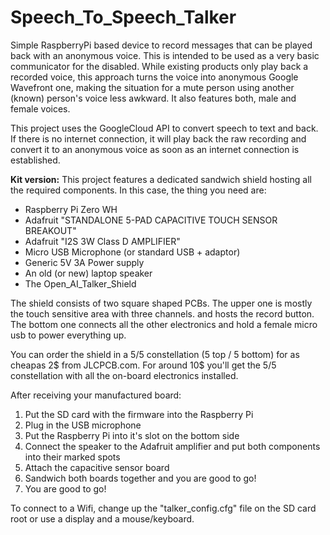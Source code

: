 # Speech_To_Speech_Talker

Simple RaspberryPi based device to record messages that can be played back with an anonymous voice. This is intended to be used as a very basic communicator for the disabled. While existing products only play back a recorded voice, this approach turns the voice into anonymous Google Wavefront one, making the situation for a mute person using another (known) person's voice less awkward. It also features both, male and female voices.

This project uses the GoogleCloud API to convert speech to text and back. If there is no internet connection, it will play back the raw recording and convert it to an anonymous voice as soon as an internet connection is established.

**Kit version:**
This project features a dedicated sandwich shield hosting all the required components. In this case, the thing you need are:  
- Raspberry Pi Zero WH
- Adafruit "STANDALONE 5-PAD CAPACITIVE TOUCH SENSOR BREAKOUT"
- Adafruit "I2S 3W Class D AMPLIFIER"
- Micro USB Microphone (or standard USB + adaptor)
- Generic 5V 3A Power supply
- An old (or new) laptop speaker
- The Open_AI_Talker_Shield

The shield consists of two square shaped PCBs. The upper one is mostly the touch sensitive area with three channels. and hosts the record button. The bottom one connects all the other electronics and hold a female micro usb to power everything up.  

You can order the shield in a 5/5 constellation (5 top / 5 bottom) for as cheapas 2$ from JLCPCB.com. For around 10$ you'll get the 5/5 constellation with all the on-board electronics installed.  

After receiving your manufactured board:  
1. Put the SD card with the firmware into the Raspberry Pi
2. Plug in the USB microphone
3. Put the Raspberry Pi into it's slot on the bottom side
4. Connect the speaker to the Adafruit amplifier and put both components into their marked spots
5. Attach the capacitive sensor board
6. Sandwich both boards together and you are good to go!
7. You are good to go!

To connect to a Wifi, change up the "talker_config.cfg" file on the SD card root or use a display and a mouse/keyboard.
